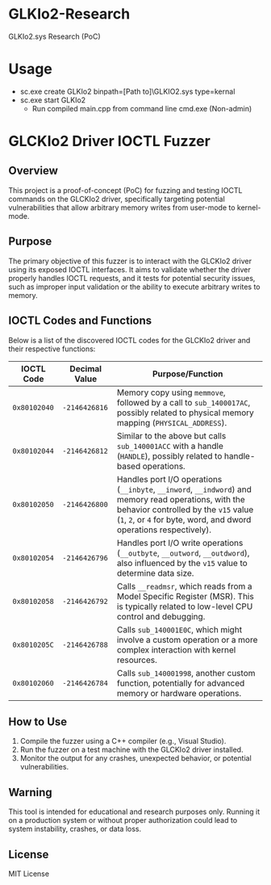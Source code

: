 # GLKIo2-Research
GLKIo2.sys Research (PoC)
# Usage
- sc.exe create GLKIo2 binpath=[Path to]\GLKIO2.sys type=kernal
- sc.exe start GLKIo2
  - Run compiled main.cpp from command line cmd.exe (Non-admin)
# GLCKIo2 Driver IOCTL Fuzzer

## Overview
This project is a proof-of-concept (PoC) for fuzzing and testing IOCTL commands on the GLCKIo2 driver, specifically targeting potential vulnerabilities that allow arbitrary memory writes from user-mode to kernel-mode.

## Purpose
The primary objective of this fuzzer is to interact with the GLCKIo2 driver using its exposed IOCTL interfaces. It aims to validate whether the driver properly handles IOCTL requests, and it tests for potential security issues, such as improper input validation or the ability to execute arbitrary writes to memory.

## IOCTL Codes and Functions
Below is a list of the discovered IOCTL codes for the GLCKIo2 driver and their respective functions:

| IOCTL Code    | Decimal Value | Purpose/Function |
|---------------|---------------|------------------|
| `0x80102040` | `-2146426816` | Memory copy using `memmove`, followed by a call to `sub_1400017AC`, possibly related to physical memory mapping (`PHYSICAL_ADDRESS`). |
| `0x80102044` | `-2146426812` | Similar to the above but calls `sub_140001ACC` with a handle (`HANDLE`), possibly related to handle-based operations. |
| `0x80102050` | `-2146426800` | Handles port I/O operations (`__inbyte`, `__inword`, `__indword`) and memory read operations, with the behavior controlled by the `v15` value (`1`, `2`, or `4` for byte, word, and dword operations respectively). |
| `0x80102054` | `-2146426796` | Handles port I/O write operations (`__outbyte`, `__outword`, `__outdword`), also influenced by the `v15` value to determine data size. |
| `0x80102058` | `-2146426792` | Calls `__readmsr`, which reads from a Model Specific Register (MSR). This is typically related to low-level CPU control and debugging. |
| `0x8010205C` | `-2146426788` | Calls `sub_140001E0C`, which might involve a custom operation or a more complex interaction with kernel resources. |
| `0x80102060` | `-2146426784` | Calls `sub_140001998`, another custom function, potentially for advanced memory or hardware operations. |

## How to Use
1. Compile the fuzzer using a C++ compiler (e.g., Visual Studio).
2. Run the fuzzer on a test machine with the GLCKIo2 driver installed.
3. Monitor the output for any crashes, unexpected behavior, or potential vulnerabilities.

## Warning
This tool is intended for educational and research purposes only. Running it on a production system or without proper authorization could lead to system instability, crashes, or data loss.

## License
MIT License

